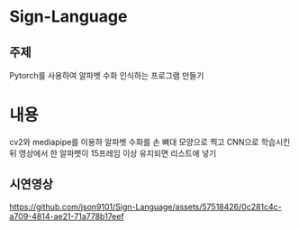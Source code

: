 # Sign-Language
## 주제
Pytorch를 사용하여 알파벳 수화 인식하는 프로그램 만들기

# 내용
cv2와 mediapipe를 이용하 알파벳 수화를 손 뼈대 모양으로 찍고 CNN으로 학습시킨뒤 영상에서 한 알파벳이 15프레임 이상 유지되면 리스트에 넣기

## 시연영상

https://github.com/json9101/Sign-Language/assets/57518426/0c281c4c-a709-4814-ae21-71a778b17eef




